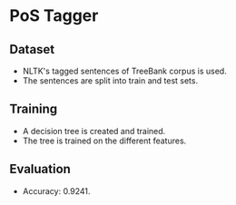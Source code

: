 # PoS Tagger

## Dataset

- NLTK's tagged sentences of TreeBank corpus is used.
- The sentences are split into train and test sets.

## Training

- A decision tree is created and trained.
- The tree is trained on the different features.

## Evaluation

- Accuracy: 0.9241.

